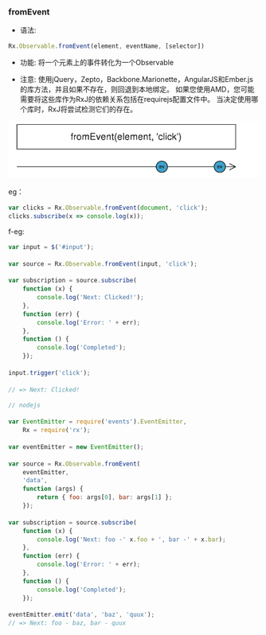 ### fromEvent

- 语法:

```ts
Rx.Observable.fromEvent(element, eventName, [selector])
```

- 功能:
将一个元素上的事件转化为一个Observable


- 注意:
使用jQuery，Zepto，Backbone.Marionette，AngularJS和Ember.js的库方法，并且如果不存在，则回退到本地绑定。 如果您使用AMD，您可能需要将这些库作为RxJ的依赖关系包括在requirejs配置文件中。 当决定使用哪个库时，RxJ将尝试检测它们的存在。

![](/assets/fromEvent.png)


eg：
```js
var clicks = Rx.Observable.fromEvent(document, 'click');
clicks.subscribe(x => console.log(x));
```

f-eg:


```js
var input = $('#input');

var source = Rx.Observable.fromEvent(input, 'click');

var subscription = source.subscribe(
    function (x) {
        console.log('Next: Clicked!');
    },
    function (err) {
        console.log('Error: ' + err);   
    },
    function () {
        console.log('Completed');   
    });

input.trigger('click');

// => Next: Clicked!
```


```js
// nodejs

var EventEmitter = require('events').EventEmitter,
    Rx = require('rx');

var eventEmitter = new EventEmitter();

var source = Rx.Observable.fromEvent(
    eventEmitter,
    'data', 
    function (args) {
        return { foo: args[0], bar: args[1] };
    });

var subscription = source.subscribe(
    function (x) {
        console.log('Next: foo -' x.foo + ', bar -' + x.bar);
    },
    function (err) {
        console.log('Error: ' + err);   
    },
    function () {
        console.log('Completed');   
    });

eventEmitter.emit('data', 'baz', 'quux');
// => Next: foo - baz, bar - quux
```




